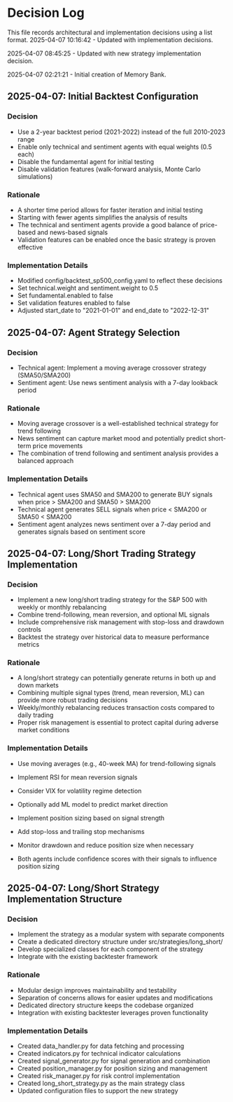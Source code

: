 # Decision Log

This file records architectural and implementation decisions using a list format.
2025-04-07 10:16:42 - Updated with implementation decisions.

2025-04-07 08:45:25 - Updated with new strategy implementation decision.

2025-04-07 02:21:21 - Initial creation of Memory Bank.

## 2025-04-07: Initial Backtest Configuration

### Decision
* Use a 2-year backtest period (2021-2022) instead of the full 2010-2023 range
* Enable only technical and sentiment agents with equal weights (0.5 each)
* Disable the fundamental agent for initial testing
* Disable validation features (walk-forward analysis, Monte Carlo simulations)

### Rationale
* A shorter time period allows for faster iteration and initial testing
* Starting with fewer agents simplifies the analysis of results
* The technical and sentiment agents provide a good balance of price-based and news-based signals
* Validation features can be enabled once the basic strategy is proven effective

### Implementation Details
* Modified config/backtest_sp500_config.yaml to reflect these decisions
* Set technical.weight and sentiment.weight to 0.5
* Set fundamental.enabled to false
* Set validation features enabled to false
* Adjusted start_date to "2021-01-01" and end_date to "2022-12-31"

## 2025-04-07: Agent Strategy Selection

### Decision
* Technical agent: Implement a moving average crossover strategy (SMA50/SMA200)
* Sentiment agent: Use news sentiment analysis with a 7-day lookback period

### Rationale
* Moving average crossover is a well-established technical strategy for trend following
* News sentiment can capture market mood and potentially predict short-term price movements
* The combination of trend following and sentiment analysis provides a balanced approach

### Implementation Details
* Technical agent uses SMA50 and SMA200 to generate BUY signals when price > SMA200 and SMA50 > SMA200
* Technical agent generates SELL signals when price < SMA200 or SMA50 < SMA200
* Sentiment agent analyzes news sentiment over a 7-day period and generates signals based on sentiment score


## 2025-04-07: Long/Short Trading Strategy Implementation

### Decision
* Implement a new long/short trading strategy for the S&P 500 with weekly or monthly rebalancing
* Combine trend-following, mean reversion, and optional ML signals
* Include comprehensive risk management with stop-loss and drawdown controls
* Backtest the strategy over historical data to measure performance metrics

### Rationale
* A long/short strategy can potentially generate returns in both up and down markets
* Combining multiple signal types (trend, mean reversion, ML) can provide more robust trading decisions
* Weekly/monthly rebalancing reduces transaction costs compared to daily trading
* Proper risk management is essential to protect capital during adverse market conditions

### Implementation Details
* Use moving averages (e.g., 40-week MA) for trend-following signals
* Implement RSI for mean reversion signals
* Consider VIX for volatility regime detection
* Optionally add ML model to predict market direction
* Implement position sizing based on signal strength
* Add stop-loss and trailing stop mechanisms
* Monitor drawdown and reduce position size when necessary

* Both agents include confidence scores with their signals to influence position sizing


## 2025-04-07: Long/Short Strategy Implementation Structure

### Decision
* Implement the strategy as a modular system with separate components
* Create a dedicated directory structure under src/strategies/long_short/
* Develop specialized classes for each component of the strategy
* Integrate with the existing backtester framework

### Rationale
* Modular design improves maintainability and testability
* Separation of concerns allows for easier updates and modifications
* Dedicated directory structure keeps the codebase organized
* Integration with existing backtester leverages proven functionality

### Implementation Details
* Created data_handler.py for data fetching and processing
* Created indicators.py for technical indicator calculations
* Created signal_generator.py for signal generation and combination
* Created position_manager.py for position sizing and management
* Created risk_manager.py for risk control implementation
* Created long_short_strategy.py as the main strategy class
* Updated configuration files to support the new strategy

